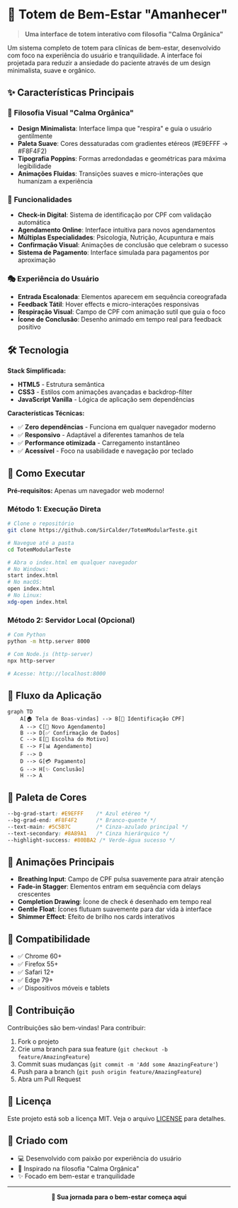 # 🌅 Totem de Bem-Estar "Amanhecer"

> **Uma interface de totem interativo com filosofia "Calma Orgânica"**

Um sistema completo de totem para clínicas de bem-estar, desenvolvido com foco na experiência do usuário e tranquilidade. A interface foi projetada para reduzir a ansiedade do paciente através de um design minimalista, suave e orgânico.

## ✨ Características Principais

### 🎨 **Filosofia Visual "Calma Orgânica"**
- **Design Minimalista**: Interface limpa que "respira" e guia o usuário gentilmente
- **Paleta Suave**: Cores dessaturadas com gradientes etéreos (#E9EFFF → #F8F4F2)
- **Tipografia Poppins**: Formas arredondadas e geométricas para máxima legibilidade
- **Animações Fluidas**: Transições suaves e micro-interações que humanizam a experiência

### 🚀 **Funcionalidades**
- **Check-in Digital**: Sistema de identificação por CPF com validação automática
- **Agendamento Online**: Interface intuitiva para novos agendamentos
- **Múltiplas Especialidades**: Psicologia, Nutrição, Acupuntura e mais
- **Confirmação Visual**: Animações de conclusão que celebram o sucesso
- **Sistema de Pagamento**: Interface simulada para pagamentos por aproximação

### 🎭 **Experiência do Usuário**
- **Entrada Escalonada**: Elementos aparecem em sequência coreografada
- **Feedback Tátil**: Hover effects e micro-interações responsivas
- **Respiração Visual**: Campo de CPF com animação sutil que guia o foco
- **Ícone de Conclusão**: Desenho animado em tempo real para feedback positivo

## 🛠️ **Tecnologia**

**Stack Simplificada:**
- **HTML5** - Estrutura semântica
- **CSS3** - Estilos com animações avançadas e backdrop-filter
- **JavaScript Vanilla** - Lógica de aplicação sem dependências

**Características Técnicas:**
- ✅ **Zero dependências** - Funciona em qualquer navegador moderno
- ✅ **Responsivo** - Adaptável a diferentes tamanhos de tela
- ✅ **Performance otimizada** - Carregamento instantâneo
- ✅ **Acessível** - Foco na usabilidade e navegação por teclado

## 🚀 **Como Executar**

**Pré-requisitos:** Apenas um navegador web moderno!

### Método 1: Execução Direta
```bash
# Clone o repositório
git clone https://github.com/SirCalder/TotemModularTeste.git

# Navegue até a pasta
cd TotemModularTeste

# Abra o index.html em qualquer navegador
# No Windows:
start index.html
# No macOS:
open index.html
# No Linux:
xdg-open index.html
```

### Método 2: Servidor Local (Opcional)
```bash
# Com Python
python -m http.server 8000

# Com Node.js (http-server)
npx http-server

# Acesse: http://localhost:8000
```

## 🎯 **Fluxo da Aplicação**

```mermaid
graph TD
    A[🏠 Tela de Boas-vindas] --> B[🔐 Identificação CPF]
    A --> C[📅 Novo Agendamento]
    B --> D[✅ Confirmação de Dados]
    C --> E[🎯 Escolha do Motivo]
    E --> F[📊 Agendamento]
    F --> D
    D --> G[💳 Pagamento]
    G --> H[✨ Conclusão]
    H --> A
```

## 🎨 **Paleta de Cores**

```css
--bg-grad-start: #E9EFFF    /* Azul etéreo */
--bg-grad-end: #F8F4F2      /* Branco-quente */
--text-main: #5C5B7C        /* Cinza-azulado principal */
--text-secondary: #8A89A1   /* Cinza hierárquico */
--highlight-success: #80BBA2 /* Verde-água sucesso */
```

## 🔄 **Animações Principais**

- **Breathing Input**: Campo de CPF pulsa suavemente para atrair atenção
- **Fade-in Stagger**: Elementos entram em sequência com delays crescentes
- **Completion Drawing**: Ícone de check é desenhado em tempo real
- **Gentle Float**: Ícones flutuam suavemente para dar vida à interface
- **Shimmer Effect**: Efeito de brilho nos cards interativos

## 📱 **Compatibilidade**

- ✅ Chrome 60+
- ✅ Firefox 55+
- ✅ Safari 12+
- ✅ Edge 79+
- ✅ Dispositivos móveis e tablets

## 🤝 **Contribuição**

Contribuições são bem-vindas! Para contribuir:

1. Fork o projeto
2. Crie uma branch para sua feature (`git checkout -b feature/AmazingFeature`)
3. Commit suas mudanças (`git commit -m 'Add some AmazingFeature'`)
4. Push para a branch (`git push origin feature/AmazingFeature`)
5. Abra um Pull Request

## 📄 **Licença**

Este projeto está sob a licença MIT. Veja o arquivo [LICENSE](LICENSE) para detalhes.

## 🎉 **Criado com**

- 💻 Desenvolvido com paixão por experiência do usuário
- 🎨 Inspirado na filosofia "Calma Orgânica"
- ✨ Focado em bem-estar e tranquilidade

---

<div align="center">
  <strong>🌅 Sua jornada para o bem-estar começa aqui</strong>
</div>
